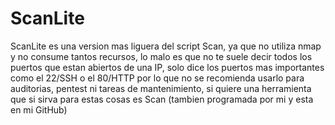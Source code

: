 # ScanLite
ScanLite es una version mas liguera del script Scan, ya que no utiliza nmap y no consume tantos recursos, lo malo es que no te suele decir todos los puertos que estan abiertos de una IP, solo dice los puertos mas importantes como el 22/SSH o el 80/HTTP por lo que no se recomienda usarlo para auditorias, pentest ni tareas de mantenimiento, si quiere una herramienta que si sirva para estas cosas es Scan (tambien programada por mi y esta en mi GitHub)
